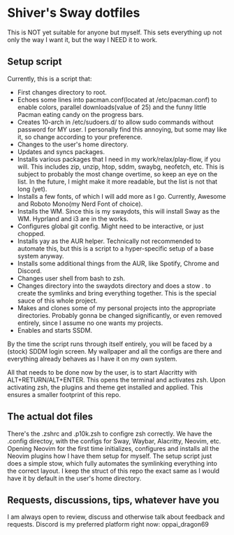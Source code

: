 # Shiver's Sway dotfiles

This is NOT yet suitable for anyone but myself. This sets everything up not only the way I want it, but the way I NEED it to work. 

## Setup script
Currently, this is a script that: 
- First changes directory to root.
- Echoes some lines into pacman.conf(located at /etc/pacman.conf) to enable colors, parallel downloads(value of 25) and the funny little Pacman eating candy on the progress bars.
- Creates 10-arch in /etc/sudoers.d/ to allow sudo commands without password for MY user. I personally find this annoying, but some may like it, so change according to your preference.
- Changes to the user's home directory.
- Updates and syncs packages.
- Installs various packages that I need in my work/relax/play-flow, if you will. This includes zip, unzip, htop, sddm, swaybg, neofetch, etc. This is subject to probably the most change overtime, so keep an eye on the list. In the future, I might make it more readable, but the list is not that long (yet).
- Installs a few fonts, of which I will add more as I go. Currently, Awesome and Roboto Mono(my Nerd Font of choice).
- Installs the WM. Since this is my swaydots, this will install Sway as the WM. Hyprland and i3 are in the works.
- Configures global git config. Might need to be interactive, or just chopped.
- Installs yay as the AUR helper. Technically not recommended to automate this, but this is a script to a hyper-specific setup of a base system anyway.
- Installs some additional things from the AUR, like Spotify, Chrome and Discord.
- Changes user shell from bash to zsh.
- Changes directory into the swaydots directory and does a stow . to create the symlinks and bring everything together. This is the special sauce of this whole project.
- Makes and clones some of my personal projects into the appropriate directories. Probably gonna be changed significantly, or even removed entirely, since I assume no one wants my projects.
- Enables and starts SSDM. 

By the time the script runs through itself entirely, you will be faced by a (stock) SDDM login screen. My wallpaper and all the configs are there and everything already behaves as I have it on my own system.

All that needs to be done now by the user, is to start Alacritty with ALT+RETURN/ALT+ENTER. This opens the terminal and activates zsh. Upon activating zsh, the plugins and theme get installed and applied. This ensures a smaller footprint of this repo.


## The actual dot files
There's the .zshrc and .p10k.zsh to configre zsh correctly. We have the .config directoy, with the configs for Sway, Waybar, Alacritty, Neovim, etc.
Opening Neovim for the first time initializes, configures and installs all the Neovim plugins how I have them setup for myself.
The setup script just does a simple stow, which fully automates the symlinking everything into the correct layout. I keep the struct of this repo the exact same as I would have it by default in the user's home directory.

## Requests, discussions, tips, whatever have you
I am always open to review, discuss and otherwise talk about feedback and requests. Discord is my preferred platform right now: oppai_dragon69

